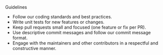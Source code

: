 Guidelines

- Follow our coding standards and best practices.
- Write unit tests for new features or changes.
- Keep pull requests small and focused (one feature or fix per PR).
- Use descriptive commit messages and follow our commit message format.
- Engage with the maintainers and other contributors in a respectful and constructive manner.
